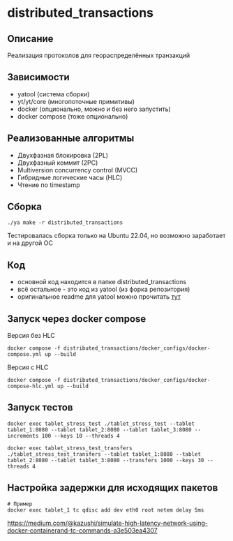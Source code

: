 # distributed_transactions

## Описание

Реализация протоколов для геораспределённых транзакций

## Зависимости

- yatool (система сборки)
- yt/yt/core (многопоточные примитивы)
- docker (опционально, можно и без него запустить)
- docker compose (тоже опционально)

## Реализованные алгоритмы
- Двухфазная блокировка (2PL)
- Двухфазный коммит (2PC)
- Multiversion concurrency control (MVCC)
- Гибридные логические часы (HLC)
- Чтение по timestamp

## Сборка

```
./ya make -r distributed_transactions
```

Тестировалась сборка только на Ubuntu 22.04, но возможно заработает и на другой ОС

## Код
- основной код находится в папке distributed_transactions
- всё остальное - это код из yatool (из форка репозитория)
- оригинальное readme для yatool можно прочитать [тут](https://github.com/yandex/yatool)

## Запуск через docker compose

Версия без HLC
```
docker compose -f distributed_transactions/docker_configs/docker-compose.yml up --build
```

Версия с HLC
```
docker compose -f distributed_transactions/docker_configs/docker-compose-hlc.yml up --build
```

## Запуск тестов
```
docker exec tablet_stress_test ./tablet_stress_test --tablet tablet_1:8080 --tablet tablet_2:8080 --tablet tablet_3:8080 --increments 100 --keys 10 --threads 4
```

```
docker exec tablet_stress_test_transfers ./tablet_stress_test_transfers --tablet tablet_1:8080 --tablet tablet_2:8080 --tablet tablet_3:8080 --transfers 1000 --keys 30 --threads 4
```

## Настройка задержки для исходящих пакетов
```
# Пример
docker exec tablet_1 tc qdisc add dev eth0 root netem delay 5ms
```
https://medium.com/@kazushi/simulate-high-latency-network-using-docker-containerand-tc-commands-a3e503ea4307
